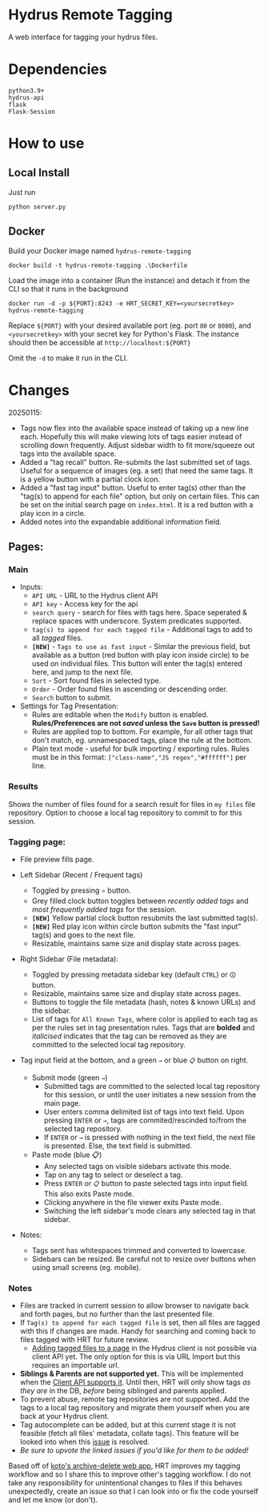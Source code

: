 # Hydrus Remote Tagging
A web interface for tagging your hydrus files.

# Dependencies  
```
python3.9+
hydrus-api  
flask
Flask-Session
```

# How to use
## Local Install
Just run 
```
python server.py
```  

## Docker

Build your Docker image named `hydrus-remote-tagging`
```
docker build -t hydrus-remote-tagging .\Dockerfile
```

Load the image into a container (Run the instance) and detach it from the CLI so that it runs in the background
```
docker run -d -p ${PORT}:8243 -e HRT_SECRET_KEY=<yoursecretkey> hydrus-remote-tagging
```

Replace `${PORT}` with your desired available port (eg. port `80` or `8080`), and `<yoursecretkey>` with your secret key for Python's Flask.
The instance should then be accessible at `http://localhost:${PORT}`

Omit the `-d` to make it run in the CLI.

# Changes
20250115:

* Tags now flex into the available space instead of taking up a new line each. Hopefully this will make viewing lots of tags easier instead of scrolling down frequently. Adjust sidebar width to fit more/squeeze out tags into the available space.
* Added a "tag recall" button. Re-submits the last submitted set of tags. Useful for a sequence of images (eg. a set) that need the same tags. It is a yellow button with a partial clock icon.
* Added a "fast tag input" button. Useful to enter tag(s) other than the "tag(s) to append for each file" option, but only on certain files. This can be set on the initial search page on `index.html`. It is a red button with a play icon in a circle.
* Added notes into the expandable additional information field.

## Pages:
### Main
* Inputs:
  * `API URL` - URL to the Hydrus client API
  * `API key` - Access key for the api
  * `search query` - search for files with tags here. Space seperated & replace spaces with underscore. System predicates supported.
  * `tag(s) to append for each tagged file` - Additional tags to add to all _tagged_ files.
  * **`[NEW]`** - `Tags to use as fast input` - Similar the previous field, but available as a button (red button with play icon inside circle) to be used on individual files. This button will enter the tag(s) entered here, and jump to the next file.
  * `Sort` - Sort found files in selected type.
  * `Order` - Order found files in ascending or descending order.
  * `Search` button to submit.
* Settings for Tag Presentation:
  * Rules are editable when the `Modify` button is enabled. **Rules/Preferences are not _saved_ unless the `Save` button is pressed!**
  * Rules are applied top to bottom. For example, for all other tags that don't match, eg. unnamespaced tags, place the rule at the bottom.
  * Plain text mode - useful for bulk importing / exporting rules. Rules must be in this format: `["class-name","JS regex","#ffffff"]` per line.
### Results
Shows the number of files found for a search result for files in `my files` file repository. Option to choose a local tag repository to commit to for this session.
### Tagging page:
* File preview fills page.
* Left Sidebar (Recent / Frequent tags)
  * Toggled by pressing `⭐` button.
  * Grey filled clock button toggles between _recently added tags_ and _most frequently added tags_ for the session.
  * **`[NEW]`**  Yellow partial clock button resubmits the last submitted tag(s).
  * **`[NEW]`**  Red play icon within circle button submits the "fast input" tag(s) and goes to the next file.
  * Resizable, maintains same size and display state across pages.

* Right Sidebar (File metadata):
  * Toggled by pressing metadata sidebar key (default `CTRL`) or `🛈` button.
  * Resizable, maintains same size and display state across pages.
  * Buttons to toggle the file metadata (hash, notes & known URLs) and the sidebar.
  * List of tags for `All Known Tags`, where color is applied to each tag as per the rules set in tag presentation rules. Tags that are **bolded** and *italicised* indicates that the tag can be removed as they are committed to the selected local tag repository.
* Tag input field at the bottom, and a green `→` or blue `📋` button on right.
  * Submit mode (green `→`)
    * Submitted tags are committed to the selected local tag repository for this session, or until the user initiates a new session from the main page.
    * User enters comma delimited list of tags into text field. Upon pressing `ENTER` or `→`, tags are commited/rescinded to/from the selected tag repository.
    * If `ENTER` or `→` is pressed with nothing in the text field, the next file is presented. Else, the text field is submitted.
  * Paste mode (blue 📋)
    * Any selected tags on visible sidebars activate this mode.
    * Tap on any tag to select or deselect a tag.
    * Press `ENTER` or `📋` button to paste selected tags into input field. This also exits Paste mode.
    * Clicking anywhere in the file viewer exits Paste mode.
    * Switching the left sidebar's mode clears any selected tag in that sidebar.
* Notes:
  * Tags sent has whitespaces trimmed and converted to lowercase.
  * Sidebars can be resized. Be careful not to resize over buttons when using small screens (eg. mobile).

### Notes
* Files are tracked in current session to allow browser to navigate back and forth pages, but no further than the last presented file.
* If `Tag(s) to append for each tagged file` is set, then all files are tagged with this if changes are made. Handy for searching and coming back to files tagged with HRT for future review.
  * [Adding tagged files to a page](https://github.com/hydrusnetwork/hydrus/issues/350) in the Hydrus client is not possible via client API yet. The only option for this is via URL Import but this requires an importable url.
* **Siblings & Parents are not supported yet.** This will be implemented when the [Client API supports it](https://github.com/hydrusnetwork/hydrus/issues/921). Until then, HRT will only show tags _as they are_ in the DB, _before_  being siblinged and parents applied.
* To prevent abuse, remote tag repositories are not supported. Add the tags to a local tag repository and migrate them yourself when you are back at your Hydrus client.
* Tag autocomplete can be added, but at this current stage it is not feasible (fetch all files' metadata, collate tags). This feature will be looked into when this [issue](https://github.com/hydrusnetwork/hydrus/issues/958) is resolved.
* *Be sure to upvote the linked issues if you'd like for them to be added!*

Based off of [koto's archive-delete web app](https://gitgud.io/koto/hydrus-archive-delete), HRT improves my tagging workflow and so I share this to improve other's tagging workflow.
I do not take any responsibility for unintentional changes to files if this behaves unexpectedly, create an issue so that I can look into or fix the code yourself and let me know (or don't).
